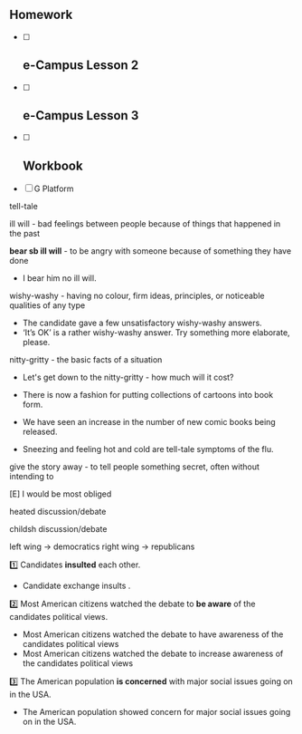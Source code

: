 ## Homework
- [ ] e-Campus Lesson 2 
	- 
- [ ] e-Campus Lesson 3
	- 
- [ ] Workbook
	-  
- [ ] G Platform

tell-tale

ill will - bad feelings between people because of things that happened in the past

**bear  sb  ill will** - to be angry with someone because of something they have done
- I bear him no ill will.

wishy-washy - having no colour, firm ideas, principles, or noticeable qualities of any type
- The candidate gave a few unsatisfactory wishy-washy answers.
-  ‘It’s OK’ is a rather wishy-washy answer. Try something more elaborate, please. 

nitty-gritty - the basic facts of a situation
- Let's get down to the nitty-gritty - how much will it cost?

- There is now a fashion for putting collections of cartoons into book form.
- We have seen an increase in the number of new comic books being released. 
- Sneezing and feeling hot and cold are tell-tale symptoms of the flu. 

give the story away - to tell people something secret, often without intending to

[E] I would be most obliged

heated discussion/debate

childsh discussion/debate

left wing -> democratics
right wing -> republicans

1️⃣ Candidates **insulted** each other. 
- Candidate exchange insults .

2️⃣ Most American citizens watched the debate to **be aware** of the candidates political views.
- Most American citizens watched the debate to have awareness of the candidates political views
- Most American citizens watched the debate to increase awareness of the candidates political views

3️⃣ The American population **is concerned** with major social issues going on in the USA.
-  The American population showed concern for major social issues going on in the USA.

